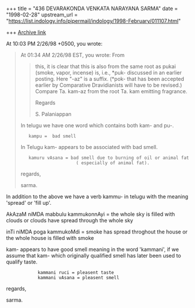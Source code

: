 +++
title = "436 DEVARAKONDA VENKATA NARAYANA SARMA"
date = "1998-02-28"
upstream_url = "https://list.indology.info/pipermail/indology/1998-February/011107.html"

+++
[Archive link](https://list.indology.info/pipermail/indology/1998-February/011107.html)

At 10:03 PM 2/26/98 +0500, you wrote:
>At 01:34 AM 2/26/98 EST, you wrote:
> From
>>this, it is clear that this is also from the same root as pukai (smoke,
>vapor,
>>incense) is, i.e., *puk- discussed in an earlier posting. Here "-az" is a
>>suffix. (*pok- that has been accepted earlier by Comparative Dravidianists
>>will have to be revised.) Compare Ta. kam-az from the root Ta. kam emitting
>>fragrance.
>>
>>Regards
>>
>>S. Palaniappan
>>
>>
>
>In telugu we have one word which contains both kam- and pu-.
>
>        kampu =  bad smell
>
>In Telugu kam- appears to be associated with bad smell.
>
>        kamuru vAsana = bad smell due to burning of oil or animal fat
>                          ( especially of animal fat).
>
>regards,
>
>sarma.
>
>

In addition to the above we have a verb kammu- in telugu with the
meaning 'spread' or 'fill up'.

AkAzaM niMDA mabbulu kammukonnAyi =  the whole sky is filled with
                                           clouds or clouds have spread
                                     through the whole sky

inTi niMDA poga kammukoMdi = smoke has spread throghout the house or
                             the whole house is filled with smoke

kam- appears to have good smell meaning in the word 'kammani',
if we assume that kam- which originally qualified smell has later
been used to qualify taste.

                kammani ruci = pleasent taste
                kammani vAsana = pleasent smell

regards,

sarma.



